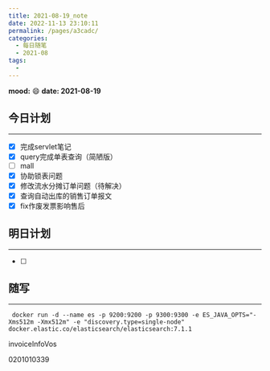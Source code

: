 ```yaml
---
title: 2021-08-19_note
date: 2022-11-13 23:10:11
permalink: /pages/a3cadc/
categories:
  - 每日随笔
  - 2021-08
tags:
  - 
---
```

**mood:** :smile:  																		**date: 2021-08-19**  
## 今日计划  
------
- [x]  完成servlet笔记
- [x]  query完成单表查询（简陋版）
- [ ]  mall
- [x]  协助锁表问题
- [x]  修改流水分摊订单问题（待解决）
- [x]  查询自动出库的销售订单报文
- [x]  fix作废发票影响售后
## 明日计划  
------
- [ ]  
## 随写 
------

```
 docker run -d --name es -p 9200:9200 -p 9300:9300 -e ES_JAVA_OPTS="-Xms512m -Xmx512m" -e "discovery.type=single-node" docker.elastic.co/elasticsearch/elasticsearch:7.1.1
```

invoiceInfoVos





 <itemCode>0201010339</itemCode>

